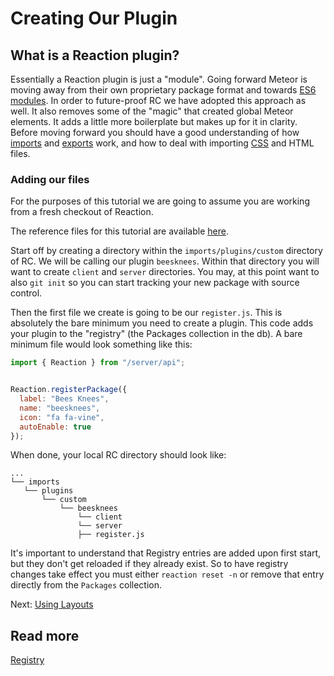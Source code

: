 # Creating Our Plugin

## What is a Reaction plugin?

Essentially a Reaction plugin is just a "module". Going forward Meteor is moving away from their own proprietary
package format and towards [ES6 modules](http://exploringjs.com/es6/ch_modules.html). In order to future-proof RC we have
adopted this approach as well. It also removes some of the "magic" that created global Meteor elements.
It adds a little more boilerplate but makes up for it in clarity. Before moving forward you should have a
good understanding of how [imports](https://developer.mozilla.org/en/docs/web/javascript/reference/statements/import) and
[exports](https://developer.mozilla.org/en/docs/web/javascript/reference/statements/export) work,
and how to deal with importing [CSS](https://guide.meteor.com/build-tool.html#css-importing) and HTML files.

### Adding our files

For the purposes of this tutorial we are going to assume you are working from a fresh checkout of Reaction.

The reference files for this tutorial are available [here](https://github.com/reactioncommerce/reaction-example-plugin).

Start off by creating a directory within the `imports/plugins/custom` directory of RC. We will be calling our plugin `beesknees`.
Within that directory you will want to create `client` and `server` directories.
You may, at this point want to also `git init` so you can start tracking your new package with source control.

Then the first file we create is going to be our `register.js`. This is absolutely the bare minimum you need to create
a plugin. This code adds your plugin to the "registry" (the Packages collection in the db). A bare minimum file would
look something like this:

```js
import { Reaction } from "/server/api";


Reaction.registerPackage({
  label: "Bees Knees",
  name: "beesknees",
  icon: "fa fa-vine",
  autoEnable: true
});
```

When done, your local RC directory should look like:

    ...
    └── imports
       └── plugins
           └── custom
               └── beesknees
                   └── client
                   └── server
                   ├── register.js

It's important to understand that Registry entries are added upon first start, but they don't get reloaded if they already
exist. So to have registry changes take effect you must either `reaction reset -n` or remove that entry directly from
the `Packages` collection.

Next: [Using Layouts](/developer/tutorial/plugin-layouts-3.md)

## Read more

[Registry](/developer/packages/registry.md)
